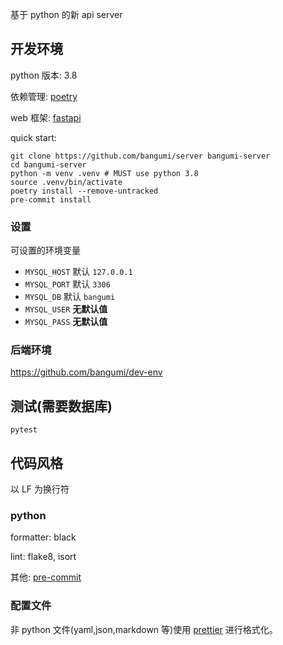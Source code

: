基于 python 的新 api server

## 开发环境

python 版本: 3.8

依赖管理: [poetry](https://github.com/python-poetry/poetry)

web 框架: [fastapi](https://github.com/tiangolo/fastapi)

quick start:

```shell
git clone https://github.com/bangumi/server bangumi-server
cd bangumi-server
python -m venv .venv # MUST use python 3.8
source .venv/bin/activate
poetry install --remove-untracked
pre-commit install
```

### 设置

可设置的环境变量

- `MYSQL_HOST` 默认 `127.0.0.1`
- `MYSQL_PORT` 默认 `3306`
- `MYSQL_DB` 默认 `bangumi`
- `MYSQL_USER` **无默认值**
- `MYSQL_PASS` **无默认值**

### 后端环境

https://github.com/bangumi/dev-env

## 测试(需要数据库)

```shell
pytest
```

## 代码风格

以 LF 为换行符

### python

formatter: black

lint: flake8, isort

其他: [pre-commit](https://github.com/pre-commit/pre-commit)

### 配置文件

非 python 文件(yaml,json,markdown 等)使用 [prettier](https://prettier.io/) 进行格式化。
